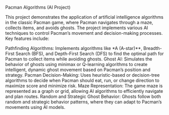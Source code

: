 Pacman Algorithms (AI Project)

This project demonstrates the application of artificial intelligence algorithms in the classic Pacman game, where Pacman navigates through a maze, collects items, and avoids ghosts. The project implements various AI techniques to control Pacman’s movement and decision-making processes. Key features include:

Pathfinding Algorithms: Implements algorithms like *A (A-star)**, Breadth-First Search (BFS), and Depth-First Search (DFS) to find the optimal path for Pacman to collect items while avoiding ghosts.
Ghost AI: Simulates the behavior of ghosts using minimax or Q-learning algorithms to create intelligent, dynamic ghost movement based on Pacman’s position and strategy.
Pacman Decision-Making: Uses heuristic-based or decision-tree algorithms to decide when Pacman should eat, run, or change direction to maximize score and minimize risk.
Maze Representation: The game maze is represented as a graph or grid, allowing AI algorithms to efficiently navigate and plan routes.
Random and Strategic Ghost Behavior: Ghosts follow both random and strategic behavior patterns, where they can adapt to Pacman’s movements using AI models.
